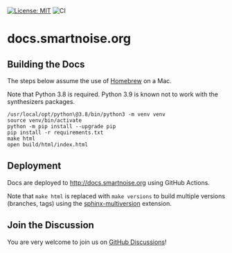 [![License: MIT](https://img.shields.io/badge/License-MIT-yellow.svg)](https://opensource.org/licenses/MIT)
![CI](https://github.com/opendp/docs.smartnoise.org/actions/workflows/main.yml/badge.svg)

# docs.smartnoise.org

## Building the Docs

The steps below assume the use of [Homebrew] on a Mac.

[Homebrew]: https://brew.sh

Note that Python 3.8 is required. Python 3.9 is known not to work with the synthesizers packages.

```
/usr/local/opt/python\@3.8/bin/python3 -m venv venv
source venv/bin/activate
python -m pip install --upgrade pip
pip install -r requirements.txt
make html
open build/html/index.html
```

## Deployment

Docs are deployed to http://docs.smartnoise.org using GitHub Actions.

Note that `make html` is replaced with `make versions` to build multiple versions (branches, tags) using the [sphinx-multiversion][] extension.

[sphinx-multiversion]: https://holzhaus.github.io/sphinx-multiversion/

## Join the Discussion

You are very welcome to join us on [GitHub Discussions][]!

[GitHub Discussions]: https://github.com/opendp/opendp/discussions/categories/smartnoise
